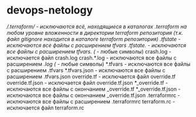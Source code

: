 # devops-netology
**/.terraform/* - исключаются всё, находящиеся в каталогах .terraform на любом уровне вложенности в директории terraform репозитория (т.к. файл gitignore находится в каталоге terraform репозитория)
*.tfstate - исключаются все файлы с расширением tfvars
*.tfstate.* - исключаются все файлы с расширением tfvars.* (* - любые символы)
crash.log - исключается файл crash.log
crash.*.log - исключаются все файлы с расширением *.log (* - любые символы)
*.tfvars - исключаются все файлы с расширением .tfvars 
*.tfvars.json - исключаются все файлы с расширением .tfvars.json
override.tf - исключается файл override.tf
override.tf.json - исключается файл override.tf.json
*_override.tf - исключаются все файлы с окончанием _override.tf 
*_override.tf.json - исключаются все файлы с окончанием _override.tf.json
.terraformrc - исключаются все файлы с расширением .terraformrc
terraform.rc - исключается файл terraform.rc
